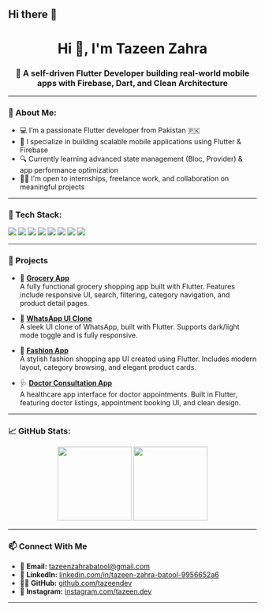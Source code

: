 ## Hi there 👋
<h1 align="center">Hi 👋, I'm Tazeen Zahra</h1>
<h3 align="center">🚀 A self-driven Flutter Developer building real-world mobile apps with Firebase, Dart, and Clean Architecture</h3>

---
### 🧠 About Me:
- 💻 I’m a passionate Flutter developer from Pakistan 🇵🇰
- 📱 I specialize in building scalable mobile applications using Flutter & Firebase
- 🔍 Currently learning advanced state management (Bloc, Provider) & app performance optimization
- 🧑‍🏫 I'm open to internships, freelance work, and collaboration on meaningful projects

---
### 💼 Tech Stack:
<p align="left">
  <img src="https://img.shields.io/badge/Flutter-02569B?style=for-the-badge&logo=flutter&logoColor=white"/>
  <img src="https://img.shields.io/badge/Dart-0175C2?style=for-the-badge&logo=dart&logoColor=white"/>
  <img src="https://img.shields.io/badge/Firebase-FFCA28?style=for-the-badge&logo=firebase&logoColor=black"/>
  <img src="https://img.shields.io/badge/SQLite-003B57?style=for-the-badge&logo=sqlite&logoColor=white"/>
  <img src="https://img.shields.io/badge/REST%20API-FF6F00?style=for-the-badge"/>
  <img src="https://img.shields.io/badge/Git-F05032?style=for-the-badge&logo=git&logoColor=white"/>
  <img src="https://img.shields.io/badge/GetX-3DDB85?style=for-the-badge"/>
  <img src="https://img.shields.io/badge/Clean%20Architecture-000000?style=for-the-badge"/>
</p>

---
### 🔨 Projects

- 🛒 [**Grocery App**](https://github.com/tazeendev/grocery_app)  
  A fully functional grocery shopping app built with Flutter. Features include responsive UI, search, filtering, category navigation, and product detail pages.

- 💬 [**WhatsApp UI Clone**](#)  
  A sleek UI clone of WhatsApp, built with Flutter. Supports dark/light mode toggle and is fully responsive.

- 👗 [**Fashion App**](#)  
  A stylish fashion shopping app UI created using Flutter. Includes modern layout, category browsing, and elegant product cards.

- 🩺 [**Doctor Consultation App**](#)  
  A healthcare app interface for doctor appointments. Built in Flutter, featuring doctor listings, appointment booking UI, and clean design.


---

### 📈 GitHub Stats:
<p align="center">
  <img src="https://github-readme-stats.vercel.app/api?username=tazeendev&show_icons=true&theme=radical" height="150"/>
  <img src="https://github-readme-stats.vercel.app/api/top-langs/?username=tazeendev&layout=compact&theme=radical" height="150"/>
</p>

---

### 📫 Connect With Me

- 📧 **Email:** [tazeenzahrabatool@gmail.com](mailto:tazeenzahrabatool@gmail.com)  
- 💼 **LinkedIn:** [linkedin.com/in/tazeen-zahra-batool-9956652a6](https://www.linkedin.com/in/tazeen-zahra-batool-9956652a6)  
- 🧑‍💻 **GitHub:** [github.com/tazeendev](https://github.com/tazeendev)  
- 📸 **Instagram:** [instagram.com/tazeen.dev](https://www.instagram.com/tazeen.dev?igsh=MWJ2cHgxNHc2ZDhxbw==)


---

